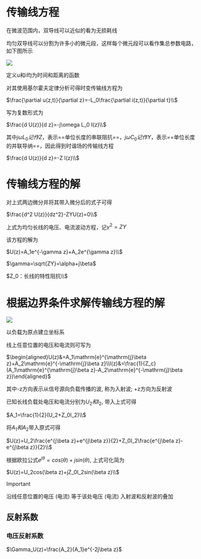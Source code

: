 # 传输线方程

在微波范围内，双导线可以近似的看为无损耗线

均匀双导线可以分割为许多小的微元段，这样每个微元段可以看作集总参数电路，如下图所示

[![](https://sawen-pic-blog.oss-cn-beijing.aliyuncs.com/utool_pic/1710139155266.png)](https://sawen-pic-blog.oss-cn-beijing.aliyuncs.com/utool_pic/1710139155266.png)

定义u和i均为时间和距离的函数

对其使用基尔霍夫定律分析可得时变传输线方程为

$\frac{\partial u(z,t)}{\partial z}=-L_0\frac{\partial i(z,t)}{\partial t}\\$

写为复数形式为

$\frac{d U(z)}{d z}=-j\omega L_0 I(z)\\$

其中$j\omega L_0记作Z$﻿，表示==单位长度的串联阻抗==，$j\omega C_0记作Y$﻿，表示==单位长度的并联导纳==，因此得到时谐场的传输线方程

$\frac{d U(z)}{d z}=-Z I(z)\\$

# 传输线方程的解

对上式两边微分并将其带入微分后的式子可得

$\frac{d^2 U(z)}{dz^2}-ZYU(z)=0\\$

上式为均匀长线的电压、电流波动方程，记$\gamma^2=ZY$﻿

该方程的解为

$U(z)=A_1e^{-\gamma z}+A_2e^{\gamma z}\\$

$\gamma=\sqrt{ZY}=\alpha+j\beta$﻿

$Z_0：长线的特性阻抗\\$

# 根据边界条件求解传输线方程的解

[![](https://sawen-pic-blog.oss-cn-beijing.aliyuncs.com/utool_pic/1710143687219.png)](https://sawen-pic-blog.oss-cn-beijing.aliyuncs.com/utool_pic/1710143687219.png)

以负载为原点建立坐标系

线上任意位置的电压和电流则可写为

$\begin{aligned}U(z)&=A_1\mathrm{e}^{\mathrm{j}\beta z}+A_2\mathrm{e}^{-\mathrm{j}\beta z}\\I(z)&=\frac{1}{Z_c}(A_1\mathrm{e}^{\mathrm{j}\beta z}-A_2\mathrm{e}^{-\mathrm{j}\beta z})\end{aligned}$

其中-z方向表示从信号源向负载传播的波, 称为入射波; +z方向为反射波

已知长线负载处电压和电流分别为$U_2和I_2$﻿, 带入上式可得

$A_1=\frac{1}{2}(U_2+Z_0I_2)\\$

将$A_1和A_2$﻿带入原式可得

$U(z)=U_2\frac{e^{j\beta z}+e^{j\beta z}}{2}+Z_0I_2\frac{e^{j\beta z}-e^{j\beta z}}{2}\\$

根据欧拉公式$e^{j\theta}=cos(\theta)+ j sin(\theta)$﻿, 上式可化简为

$U(z)=U_2cos(\beta z)+jZ_0I_2sin(\beta z)\\$

> [!important]  
> 沿线任意位置的电压 (电流) 等于该处电压 (电流) 入射波和反射波的叠加  

## 反射系数

### 电压反射系数

$\Gamma_U(z)=\frac{A_2}{A_1}e^{-2j\beta z}$